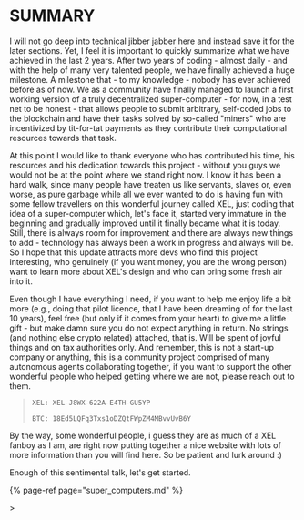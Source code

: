 # SUMMARY

I will not go deep into technical jibber jabber here and instead save it for the later sections. Yet, I feel it is important to quickly summarize what we have achieved in the last 2 years. After two years of coding - almost daily - and with the help of many very talented people, we have finally achieved a huge milestone. A milestone that - to my knowledge - nobody has ever achieved before as of now. We as a community have finally managed to launch a first working version of a truly decentralized super-computer - for now, in a test net to be honest - that allows people to submit arbitrary, self-coded jobs to the blockchain and have their tasks solved by so-called "miners" who are incentivized by tit-for-tat payments as they contribute their computational resources towards that task.

At this point I would like to thank everyone who has contributed his time, his resources and his dedication towards this project - without you guys we would not be at the point where we stand right now. I know it has been a hard walk, since many people have treaten us like servants, slaves or, even worse, as pure garbage while all we ever wanted to do is having fun with some fellow travellers on this wonderful journey called XEL, just coding that idea of a super-computer which, let's face it, started very immature in the beginning and gradually improved until it finally became what it is today. Still, there is always room for improvement and there are always new things to add - technology has always been a work in progress and always will be. So I hope that this update attracts more devs who find this project interesting, who genuinely \(if you want money, you are the wrong person\) want to learn more about XEL's design and who can bring some fresh air into it.

Even though I have everything I need, if you want to help me enjoy life a bit more \(e.g., doing that pilot licence, that I have been dreaming of for the last 10 years\), feel free \(but only if it comes from your heart\) to give me a little gift - but make damn sure you do not expect anything in return. No strings \(and nothing else crypto related\) attached, that is. Will be spent of joyful things and on tax authorities only. And remember, this is not a start-up company or anything, this is a community project comprised of many autonomous agents collaborating together, if you want to support the other wonderful people who helped getting where we are not, please reach out to them.

> `XEL: XEL-J8WX-622A-E4TH-GU5YP`
>
> `BTC: 18Ed5LQFq3Txs1oDZQtFWpZM4MBvvUvB6Y`

By the way, some wonderful people, i guess they are as much of a XEL fanboy as I am, are right now putting together a nice website with lots of more information than you will find here. So be patient and lurk around :\)

Enough of this sentimental talk, let's get started.

{% page-ref page="super\_computers.md" %}

&gt;

